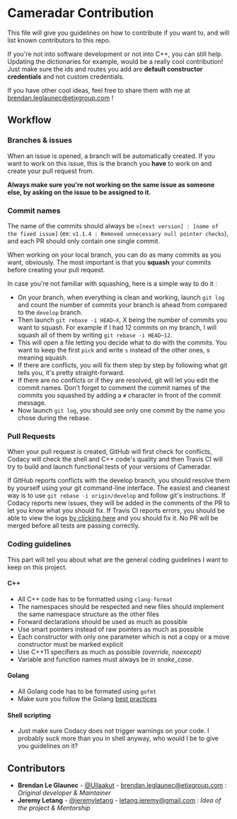 # Cameradar Contribution

This file will give you guidelines on how to contribute if you want to, and will list known contributors to this repo.

If you're not into software development or not into C++, you can still help. Updating the dictionaries for example, would be a really cool contribution! Just make sure the ids and routes you add are **default constructor credentials** and not custom credentials.

If you have other cool ideas, feel free to share them with me at [brendan.leglaunec@etixgroup.com](mailto:brendan.leglaunec@etixgroup.com) !

## Workflow

### Branches & issues

When an issue is opened, a branch will be automatically created. If you want to work on this issue, this is the branch you **have** to work on and create your pull request from.

**Always make sure you're not working on the same issue as someone else, by asking on the issue to be assigned to it.**

### Commit names

The name of the commits should always be `v[next version] : [name of the fixed issue]` (ex: `v1.1.4 : Removed unnecessary null pointer checks`), and each PR should only contain one single commit.

When working on your local branch, you can do as many commits as you want, obviously. The most important is that you **squash** your commits before creating your pull request.

In case you're not familiar with squashing, here is a simple way to do it :

+ On your branch, when everything is clean and working, launch `git log` and count the number of commits your branch is ahead from compared to the `develop` branch.
+ Then launch `git rebase -i HEAD~X`, X being the number of commits you want to squash. For example if I had 12 commits on my branch, I will squash all of them by writing `git rebase -i HEAD~12`.
+ This will open a file letting you decide what to do with the commits. You want to keep the first `pick` and write `s` instead of the other ones, s meaning squash.
+ If there are conflicts, you will fix them step by step by following what git tells you, it's pretty straight-forward.
+ If there are no conflicts or if they are resolved, git will let you edit the commit names. Don't forget to comment the commit names of the commits you squashed by adding a `#` character in front of the commit message.
+ Now launch `git log`, you should see only one commit by the name you chose during the rebase.

### Pull Requests

When your pull request is created, GitHub will first check for conflicts, Codacy will check the shell and C++ code's quality and then Travis CI will try to build and launch functional tests of your versions of Cameradar.

If GitHub reports conflicts with the develop branch, you should resolve them by yourself using your git command-line interface. The easiest and cleanest way is to use `git rebase -i origin/develop` and follow git's instructions.
If Codacy reports new issues, they will be added in the comments of the PR to let you know what you should fix.
If Travis CI reports errors, you should be able to view the logs [by clicking here](https://travis-ci.org/EtixLabs/cameradar/builds) and you should fix it. No PR will be merged before all tests are passing correctly.

### Coding guidelines

This part will tell you about what are the general coding guidelines I want to keep on this project.

#### C++

+ All C++ code has to be formatted using `clang-format`
+ The namespaces should be respected and new files should implement the same namespace structure as the other files
+ Forward declarations should be used as much as possible
+ Use smart pointers instead of raw pointers as much as possible
+ Each constructor with only one parameter which is not a copy or a move constructor must be marked explicit
+ Use C++11 specifiers as much as possible *(override, noexcept)*
+ Variable and function names must always be in *snake_case*.

#### Golang

+ All Golang code has to be formated using `gofmt`
+ Make sure you follow the Golang [best practices](https://golang.org/doc/effective_go.html)

#### Shell scripting

+ Just make sure Codacy does not trigger warnings on your code. I probably suck more than you in shell anyway, who would I be to give you guidelines on it?

## Contributors

+ **Brendan Le Glaunec** - [@Ullaakut](https://github.com/Ullaakut) - brendan.leglaunec@etixgroup.com : *Original developer & Maintainer*
+ **Jeremy Letang** - [@jeremyletang](https://github.com/jeremyletang) - letang.jeremy@gmail.com : *Idea of the project & Mentorship*
